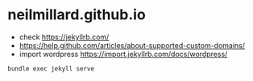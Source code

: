 # neilmillard.github.io
* check https://jekyllrb.com/
* https://help.github.com/articles/about-supported-custom-domains/
* import wordpress https://import.jekyllrb.com/docs/wordpress/

```
bundle exec jekyll serve
```
